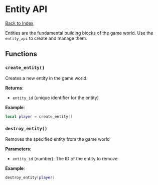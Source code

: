 # Entity API

[Back to Index](index.md)

Entities are the fundamental building blocks of the game world. Use the `entity_api` to create and manage them.

## Functions

### `create_entity()`

Creates a new entity in the game world.

**Returns**: 
- `entity_id` (unique identifier for the entity)

**Example**:
```lua
local player = create_entity()
```

### `destroy_entity()`

Removes the specified entity from the game world

**Parameters**: 
- `entity_id` (number): The ID of the entity to remove

**Example**:
```lua
destroy_entity(player)
```
